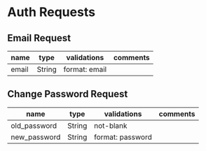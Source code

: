 # Auth Requests

## Email Request

| name  | type   | validations   | comments |
| ----- | ------ | ------------- | -------- |
| email | String | format: email |          |

## Change Password Request

| name         | type   | validations      | comments |
| ------------ | ------ | ---------------- | -------- |
| old_password | String | not-blank        |          |
| new_password | String | format: password |          |
